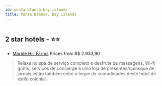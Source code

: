 ```yaml
---
id: punta-blanca-bay-islands
title: Punta Blanca, Bay Islands
---
```


<center><img src="https://i.travelapi.com/hotels/10000000/9780000/9777700/9777675/59794e80_z.jpg" alt="" /></center>


##  2 star hotels - ⭐️⭐️

-    [Marble Hill Farms](https://www.hurb.com/br/aud/https://www.hurb.com/br/hotels/punta-blanca/marble-hill-farms-HT-CIVX?cmp=18055) Prices from R$ 2.933,90
   > Relaxe no spa de serviço completo e desfrute de massagens. Wi-fi grátis, serviços de concierge e uma loja de presentes/quiosque de jornais estão também entre o leque de comodidades deste hotel de estilo colonial.
